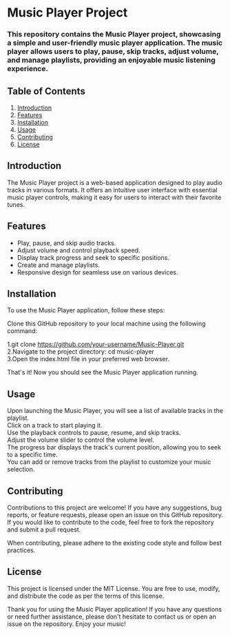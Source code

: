 # Music Player Project
### This repository contains the Music Player project, showcasing a simple and user-friendly music player application. The music player allows users to play, pause, skip tracks, adjust volume, and manage playlists, providing an enjoyable music listening experience.

## Table of Contents

1. [Introduction](#introduction)
2. [Features](#features)
3. [Installation](#installation)
4. [Usage](#usage)
6. [Contributing](#contributing)
7. [License](#license)
   
## Introduction
The Music Player project is a web-based application designed to play audio tracks in various formats. It offers an intuitive user interface with essential music player controls, making it easy for users to interact with their favorite tunes.

## Features
- Play, pause, and skip audio tracks.
- Adjust volume and control playback speed.
- Display track progress and seek to specific positions.
- Create and manage playlists.
- Responsive design for seamless use on various devices.
  
## Installation
To use the Music Player application, follow these steps:

Clone this GitHub repository to your local machine using the following command:

1.git clone https://github.com/your-username/Music-Player.git <br>
2.Navigate to the project directory: cd music-player<br>
3.Open the index.html file in your preferred web browser.<br>

That's it! Now you should see the Music Player application running.<br>

## Usage
Upon launching the Music Player, you will see a list of available tracks in the playlist.<br>
Click on a track to start playing it.<br>
Use the playback controls to pause, resume, and skip tracks.<br>
Adjust the volume slider to control the volume level.<br>
The progress bar displays the track's current position, allowing you to seek to a specific time.<br>
You can add or remove tracks from the playlist to customize your music selection.<br>

## Contributing
Contributions to this project are welcome! If you have any suggestions, bug reports, or feature requests, please open an issue on this GitHub repository. If you would like to contribute to the code, feel free to fork the repository and submit a pull request.

When contributing, please adhere to the existing code style and follow best practices.

## License
This project is licensed under the MIT License. You are free to use, modify, and distribute the code as per the terms of this license.

Thank you for using the Music Player application! If you have any questions or need further assistance, please don't hesitate to contact us or open an issue on the repository. Enjoy your music!
